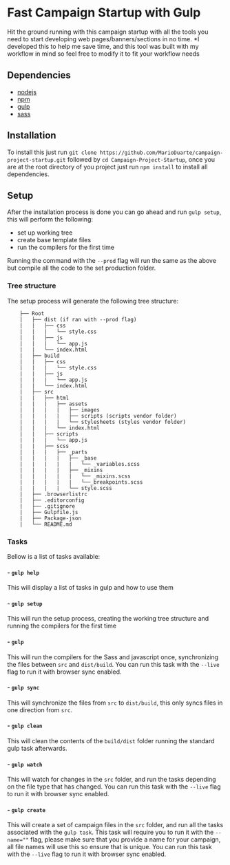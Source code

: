 # Fast Campaign Startup with Gulp

Hit the ground running with this campaign startup with all the tools you need to start developing web pages/banners/sections in no time.
*I developed this to help me save time, and this tool was built with my workflow in mind so feel free to modify it to fit your workflow needs

## Dependencies

- [nodejs](https://nodejs.org/en/)
- [npm](https://www.npmjs.com/)
- [gulp](https://gulpjs.com/)
- [sass](https://sass-lang.com/dart-sass)

## Installation

To install this just run `git clone https://github.com/MarioDuarte/campaign-project-startup.git` followed by `cd Campaign-Project-Startup`, once you are at the root directory of you project just run `npm install` to install all dependencies.

## Setup

After the installation process is done you can go ahead and run `gulp setup`, this will perform the following:

- set up working tree
- create base template files
- run the compilers for the first time

Running the command with the `--prod` flag will run the same as the above but compile all the code to the set production folder.

### Tree structure

The setup process will generate the following tree structure:
```
	├── Root
	|	├── dist (if ran with --prod flag)
	|	|	├── css
	|	|	|	└── style.css
	|	|	├── js
	|	|	|	└── app.js
	|	|	└── index.html
	|	├── build
	|	|	├── css
	|	|	|	└── style.css
	|	|	├── js
	|	|	|	└── app.js
	|	|	└── index.html
	|	├── src
	|	|	├── html
	|	|	|	├── assets
	|	|	|	|	├── images
	|	|	|	|	├── scripts (scripts vendor folder)
	|	|	|	|	└── stylesheets (styles vendor folder)
	|	|	|	└── index.html
	|	|	├── scripts
	|	|	|	└── app.js
	|	|	├── scss
	|	|	|	├── _parts
	|	|	|	|	├── _base
	|	|	|	|	|	└── _variables.scss
	|	|	|	|	├── _mixins
	|	|	|	|	|	└── _mixins.scss
	|	|	|	|	|	└──_breakpoints.scss
	|	|	|	|	└── style.scss
	|	├── .browserlistrc
	|	├── .editorconfig
	|	├── .gitignore
	|	├── Gulpfile.js
	|	├── Package-json
	|	└── README.md
```

### Tasks
Bellow is a list of tasks available:

#### - `gulp help`
This will display a list of tasks in gulp and how to use them

#### - `gulp setup`
This will run the setup process, creating the working tree structure and running the compilers for the first time

#### - `gulp`
This will run the compilers for the Sass and javascript once, synchronizing the files between `src` and `dist/build`.
You can run this task with the `--live` flag to run it with browser sync enabled.

#### - `gulp sync`
This will synchronize the files from `src` to `dist/build`, this only syncs files in one direction from `src`.

#### - `gulp clean`
This will clean the contents of the `build/dist` folder running the standard gulp task afterwards.

#### - `gulp watch`
This will watch for changes in the `src` folder, and run the tasks depending on the file type that has changed.
You can run this task with the `--live` flag to run it with browser sync enabled.

#### - `gulp create`
This will create a set of campaign files in the `src` folder, and run all the tasks associated with the `gulp task`.
This task will require you to run it with the `--name=""` flag, please make sure that you provide a name for your campaign, all file names will use this so ensure that is unique.
You can run this task with the `--live` flag to run it with browser sync enabled.